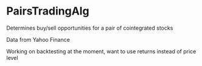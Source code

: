 # PairsTradingAlg
Determines buy/sell opportunities for a pair of cointegrated stocks

Data from Yahoo Finance

Working on backtesting at the moment, want to use returns instead of price level
